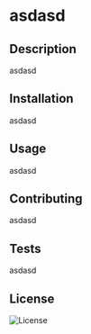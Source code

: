 # asdasd
## Description
asdasd
## Installation
asdasd
## Usage
asdasd
## Contributing
asdasd
## Tests
asdasd
## License
![License](https://img.shields.io/badge/License-Apache%202.0-blue.svg)
